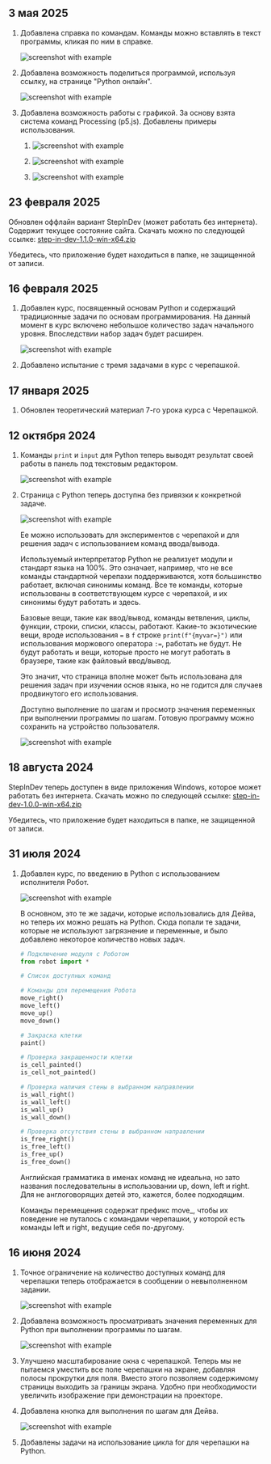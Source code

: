 ## 3 мая 2025
1. Добавлена справка по командам. Команды можно вставлять в текст программы, кликая по ним в справке.

   ![screenshot with example](2025-06-03/help.png)

2. Добавлена возможность поделиться программой, используя ссылку, на странице "Python онлайн".

   ![screenshot with example](2025-06-03/share.png)

3. Добавлена возможность работы с графикой. За основу взята система команд Processing (p5.js). Добавлены примеры использования.

   1. ![screenshot with example](2025-06-03/p5.png)

   2. ![screenshot with example](2025-06-03/p5run.png)

   3. ![screenshot with example](2025-06-03/examples.png)

## 23 февраля 2025

Обновлен оффлайн вариант StepInDev (может работать без интернета). Содержит текущее состояние сайта.
Скачать можно по следующей ссылке:
[step-in-dev-1.1.0-win-x64.zip](https://github.com/step-in-dev/release/releases/download/1.1.0/step-in-dev-1.1.0-win-x64.zip)

Убедитесь, что приложение будет находиться в папке, не защищенной от записи.

## 16 февраля 2025

1. Добавлен курс, посвященный основам Python и содержащий традиционные задачи по основам программирования.
На данный момент в курс включено небольшое количество задач начального уровня. Впоследствии набор задач будет расширен.

    ![screenshot with example](2025-03-16/python.png)

2. Добавлено испытание с тремя задачами в курс с черепашкой.

## 17 января 2025
1. Обновлен теоретический материал 7-го урока курса с Черепашкой.

## 12 октября 2024

1. Команды `print` и `input` для Python теперь выводят результат своей работы в панель под текстовым редактором.

    ![screenshot with example](2024-10-12/console.png)
2. Страница с Python теперь доступна без привязки к конкретной задаче.

    ![screenshot with example](2024-10-12/python.png)

    Ее можно использовать для экспериментов с черепахой и для решения задач с использованием команд ввода/вывода.
    
    Используемый интерпретатор Python не реализует модули и стандарт языка на 100%. Это означает, например,
    что не все команды стандартной черепахи поддерживаются, хотя большинство работает, включая синонимы команд.
    Все те команды, которые использованы в соответствующем курсе с черепахой, и их синонимы будут работать и здесь.

    Базовые вещи, такие как ввод/вывод, команды ветвления, циклы, функции, строки, списки, классы, работают.
    Какие-то экзотические вещи, вроде использования `=` в `f` строке `print(f"{myvar=}")` или использования моржового
    оператора `:=`, работать не будут. Не будут работать и вещи, которые просто не могут работать в браузере, такие как
    файловый ввод/вывод.

    Это значит, что страница вполне может быть использована для решения задач при изучении основ языка,
    но не годится для случаев продвинутого его использования.

    Доступно выполнение по шагам и просмотр значения переменных при выполнении программы по шагам.
    Готовую программу можно сохранить на устройство пользователя.

    ![screenshot with example](2024-10-12/debug_save.png)

## 18 августа 2024

StepInDev теперь доступен в виде приложения Windows, которое может работать без интернета.
Скачать можно по следующей ссылке:
[step-in-dev-1.0.0-win-x64.zip](https://github.com/step-in-dev/release/releases/download/1.0.0/step-in-dev-1.0.0-win-x64.zip)

Убедитесь, что приложение будет находиться в папке, не защищенной от записи.

## 31 июля 2024

1. Добавлен курс, по введению в Python с использованием исполнителя Робот.

    ![screenshot with example](2024-07-31/new-course.png)

    В основном, это те же задачи, которые использовались для Дейва, но теперь их можно решать на Python.
    Сюда попали те задачи, которые не используют загрязнение и переменные, и было добавлено некоторое количество новых задач.
    ```python
    # Подключение модуля с Роботом
    from robot import *

    # Список доступных команд

    # Команды для перемещения Робота
    move_right()
    move_left()
    move_up()
    move_down()
    
    # Закраска клетки
    paint()

    # Проверка закрашенности клетки
    is_cell_painted()
    is_cell_not_painted()

    # Проверка наличия стены в выбранном направлении
    is_wall_right()
    is_wall_left()
    is_wall_up()
    is_wall_down()
    
    # Проверка отсутствия стены в выбранном направлении
    is_free_right()
    is_free_left()
    is_free_up()
    is_free_down()
    ```

    Английская грамматика в именах команд не идеальна, но зато названия последовательны в использовании up, down, left и right.
    Для не англоговорящих детей это, кажется, более подходящим.

    Команды перемещения содержат префикс move_, чтобы их поведение не путалось с командами черепашки, у которой есть команды left и right, ведущие себя по-другому.
## 16 июня 2024

1. Точное ограничение на количество доступных команд для черепашки теперь отображается в сообщении о невыполненном задании.

    ![screenshot with example](2024-06-16/command-restriction.png)
2. Добавлена возможность просматривать значения переменных для Python при выполнении программы по шагам.

    ![screenshot with example](2024-06-16/debugger-added.png)
3. Улучшено масштабирование окна с черепашкой. Теперь мы не пытаемся уместить все поле черепашки на экране, добавляя полосы прокрутки для поля. Вместо этого позволяем содержимому страницы выходить за границы экрана. Удобно при необходимости увеличить изображение при демонстрации на проекторе.
4. Добавлена кнопка для выполнения по шагам для Дейва.

    ![screenshot with example](2024-06-16/dave-debugging.png)
5. Добавлены задачи на использование цикла for для черепашки на Python.
